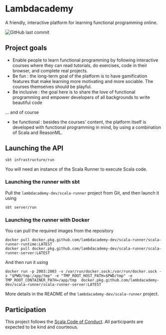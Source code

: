 # Lambdacademy

A friendly, interactive platform for learning functional programming online.

![GitHub last commit](https://img.shields.io/github/last-commit/gbogard/lambdacademy)

## Project goals

- Enable people to learn functional programming by following interactive courses where they
can read tutorials, do exercises, code in their browser, and complete real projects.
- Be fun : the long-term goal of the platform is to have gamification features that make learning more motivating and more sociable. The courses themselves should be playful.
- Be inclusive : the goal here is to share the love of functional programming and empower developers of all backgrounds to write beautiful code

... and of course

- be functional : besides the courses' content, the platform itself is developed with functional
programming in mind, by using a combination of Scala and ReasonML.

## Launching the API

```
sbt infrastructure/run
```

You will need an instance of the Scala Runner to execute Scala code.

### Launching the runner with sbt

Pull the `lambdacademy-dev/scala-runner` project from Git, and then launch it using

```shell script
sbt server/run
```

### Launching the runner with Docker

You can pull the required images from the repository

```shell script
docker pull docker.pkg.github.com/lambdacademy-dev/scala-runner/scala-runner-runtime:LATEST
docker pull docker.pkg.github.com/lambdacademy-dev/scala-runner/scala-runner-server:LATEST
```

And then run it using

```shell script
docker run -p 2003:2003 -v /var/run/docker.sock:/var/run/docker.sock -v "$PWD/tmp:/app/tmp" -e "TMP_ROOT_HOST_PATH=$PWD/tmp" -e TMP_ROOT_CONTAINER_PATH=/app/tmp  docker.pkg.github.com/lambdacademy-dev/scala-runner/scala-runner-server:LATEST
```

More details in the README of the `lambdacademy-dev/scala-runner` project.

## Participation

This project follows the [Scala Code of Conduct](https://www.scala-lang.org/conduct/). All participants are expected to be kind and courteous. 